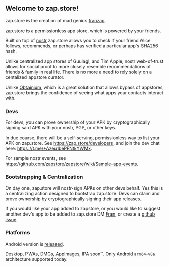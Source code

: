 ## Welcome to zap.store!

zap.store is the creation of mad genius [franzap](https://njump.me/npub1wf4pufsucer5va8g9p0rj5dnhvfeh6d8w0g6eayaep5dhps6rsgs43dgh9).

zap.store is a permissionless app store, which is powered by your friends.

Built on top of [nostr](https://github.com/nostr-protocol/nostr) zap.store allows you to check if your friend Alice follows, recommends, or perhaps has verified a particular app's SHA256 hash. 

Unlike centralized app stores of Guulagl, and Tim Apple, nostr web-of-trust allows for social proof to more closely resemble recommendations of friends & family in real life. There is no more a need to rely solely on a centalized appstore curator. 

Unlike [Obtainium](https://github.com/ImranR98/Obtainium), which is a great solution that allows bypass of appstores, zap.store brings the confidence of seeing what apps your contacts interact with. 

### Devs

For devs, you can prove ownership of your APK by cryptographically signing said APK with your nostr, PGP, or other keys. 

In due course, there will be a self-serving, permissionless way to list your APK on zap.store. See https://zap.store/developers, and join the dev chat here: https://t.me/+Azeu1bePFNtkYWMx.

For sample nostr events, see https://github.com/zapstore/zapstore/wiki/Sample-app-events.

### Bootstrapping & Centralization

On day one, zap.store will nostr-sign APKs on other devs behalf. Yes this is a centralizing action designed to bootstrap zap.store. Devs can claim and prove ownership by cryptographically signing their app releases.

If you would like your app added to zapstore, or you would like to suggest another dev's app to be added to zap.store DM [Fran](https://njump.me/npub1wf4pufsucer5va8g9p0rj5dnhvfeh6d8w0g6eayaep5dhps6rsgs43dgh9), or create a [github issue](https://github.com/zapstore/zapstore/issues).

### Platforms

Android version is [released](https://github.com/zapstore/zapstore/releases).

Desktop, PWAs, DMGs, AppImages, IPA  soon™️. Only Android `arm64-v8a` architecture supported today.
